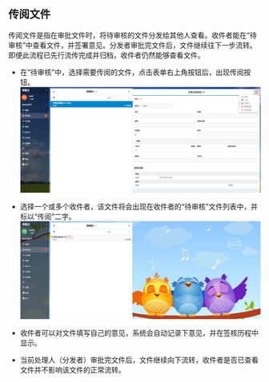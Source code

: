 ## 传阅文件

  传阅文件是指在审批文件时，将待审核的文件分发给其他人查看。收件者能在“待审核”中查看文件，并签署意见。分发者审批完文件后，文件继续往下一步流转。即便此流程已先行流传完成并归档，收件者仍然能够查看文件。
  
 - 在“待审核”中，选择需要传阅的文件，点击表单右上角按钮后，出现传阅按钮。
 ![](images/传阅1.png)
 
 - 选择一个或多个收件者，该文件将会出现在收件者的“待审核”文件列表中，并标以“传阅”二字。
  ![](images/传阅2.png)
  
 - 收件者可以对文件填写自己的意见，系统会自动记录下意见，并在签核历程中显示。
 
 - 当前处理人（分发者）审批完文件后，文件继续向下流转，收件者是否已查看文件并不影响该文件的正常流转。
